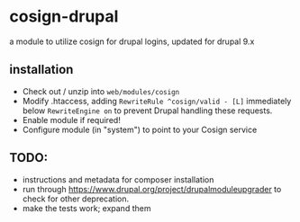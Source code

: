 # cosign-drupal
a module to utilize cosign for drupal logins, updated for drupal 9.x

## installation
   * Check out / unzip into `web/modules/cosign`
   * Modify .htaccess, adding `RewriteRule ^cosign/valid - [L]` immediately below `RewriteEngine on` to prevent Drupal handling these requests.
   * Enable module if required!
   * Configure module (in "system") to point to your Cosign service

## TODO:
   * instructions and metadata for composer installation
   * run through https://www.drupal.org/project/drupalmoduleupgrader to check for other deprecation.
   * make the tests work; expand them

